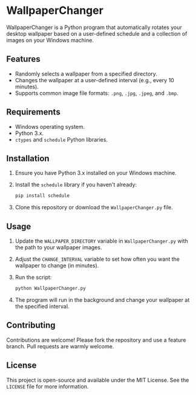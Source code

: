 # WallpaperChanger

WallpaperChanger is a Python program that automatically rotates your desktop wallpaper based on a user-defined schedule and a collection of images on your Windows machine.

## Features

- Randomly selects a wallpaper from a specified directory.
- Changes the wallpaper at a user-defined interval (e.g., every 10 minutes).
- Supports common image file formats: `.png`, `.jpg`, `.jpeg`, and `.bmp`.

## Requirements

- Windows operating system.
- Python 3.x.
- `ctypes` and `schedule` Python libraries.

## Installation

1. Ensure you have Python 3.x installed on your Windows machine.
2. Install the `schedule` library if you haven't already:

   ```bash
   pip install schedule
   ```

3. Clone this repository or download the `WallpaperChanger.py` file.

## Usage

1. Update the `WALLPAPER_DIRECTORY` variable in `WallpaperChanger.py` with the path to your wallpaper images.
2. Adjust the `CHANGE_INTERVAL` variable to set how often you want the wallpaper to change (in minutes).
3. Run the script:

   ```bash
   python WallpaperChanger.py
   ```

4. The program will run in the background and change your wallpaper at the specified interval.

## Contributing

Contributions are welcome! Please fork the repository and use a feature branch. Pull requests are warmly welcome.

## License

This project is open-source and available under the MIT License. See the `LICENSE` file for more information.